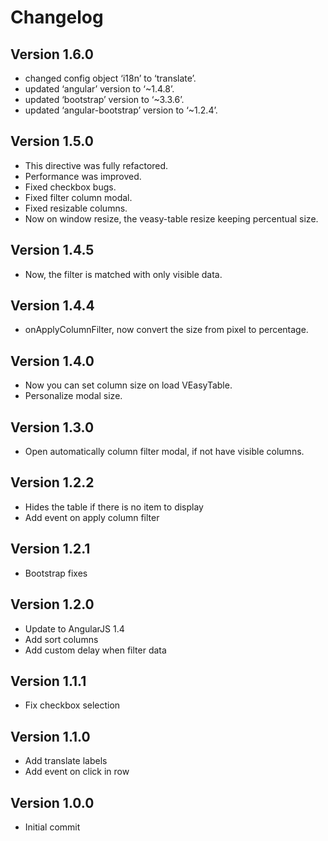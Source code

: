 # Changelog

## Version 1.6.0

* changed config object ‘i18n’ to ‘translate’.
* updated ‘angular’ version to ‘~1.4.8’.
* updated ‘bootstrap’ version to ‘~3.3.6’.
* updated ‘angular-bootstrap’ version to ‘~1.2.4’.

## Version 1.5.0

* This directive was fully refactored.
* Performance was improved.
* Fixed checkbox bugs.
* Fixed filter column modal.
* Fixed resizable columns.
* Now on window resize, the veasy-table resize keeping percentual size.

## Version 1.4.5

* Now, the filter is matched with only visible data.

## Version 1.4.4

* onApplyColumnFilter, now convert the size from pixel to percentage.

## Version 1.4.0

* Now you can set column size on load VEasyTable.
* Personalize modal size.

## Version 1.3.0

* Open automatically column filter modal, if not have visible columns.

## Version 1.2.2

* Hides the table if there is no item to display
* Add event on apply column filter

## Version 1.2.1

* Bootstrap fixes


## Version 1.2.0

* Update to AngularJS 1.4
* Add sort columns
* Add custom delay when filter data

## Version 1.1.1

* Fix checkbox selection

## Version 1.1.0

* Add translate labels
* Add event on click in row

## Version 1.0.0

* Initial commit
